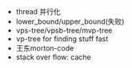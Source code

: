 * thread 并行化
* lower_bound/upper_bound(失败)
* vps-tree/vpsb-tree/mvp-tree
* vp-tree for finding stuff fast
* 王东morton-code
* stack over flow: cache
